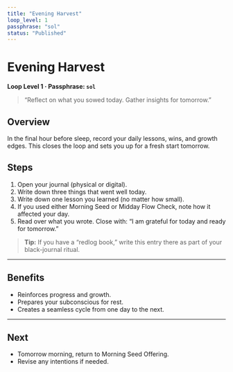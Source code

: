 ```yaml
---
title: "Evening Harvest"
loop_level: 1
passphrase: "sol"
status: "Published"
---
```


# Evening Harvest

**Loop Level 1 · Passphrase: `sol`**

> “Reflect on what you sowed today. Gather insights for tomorrow.”

## Overview

In the final hour before sleep, record your daily lessons, wins, and growth edges. This closes the loop and sets you up for a fresh start tomorrow.

## Steps

1. Open your journal (physical or digital).  
2. Write down three things that went well today.  
3. Write down one lesson you learned (no matter how small).  
4. If you used either Morning Seed or Midday Flow Check, note how it affected your day.  
5. Read over what you wrote. Close with: “I am grateful for today and ready for tomorrow.”

> **Tip:** If you have a “redlog book,” write this entry there as part of your black-journal ritual.

---

## Benefits

- Reinforces progress and growth.  
- Prepares your subconscious for rest.  
- Creates a seamless cycle from one day to the next.

---

## Next

- Tomorrow morning, return to Morning Seed Offering.  
- Revise any intentions if needed.